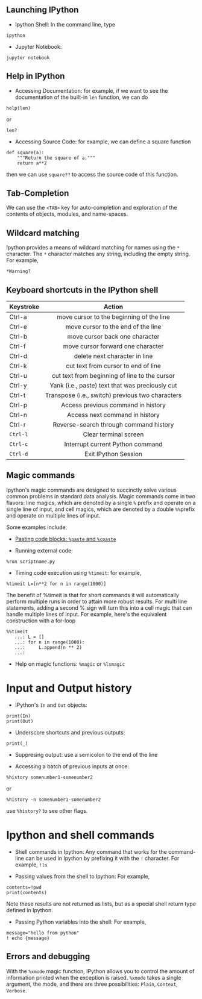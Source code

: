 ## Launching IPython 

- Ipython Shell: In the command line, type 
```
ipython 
```
- Jupyter Notebook: 

```
jupyter notebook
```

## Help in IPython 

- Accessing Documentation: for example, if we want to see the documentation of the built-in ```len``` function, we can do

```
help(len)
```
or 

```
len?
```

- Accessing Source Code: for example, we can define a square function 

```
def square(a):
    """Return the square of a."""
    return a**2
```

then  we can use ```square??``` to access the source code of this function. 

## Tab-Completion

We can use the ```<TAB>``` key for auto-completion and exploration of the contents of objects, modules, and name-spaces. 

## Wildcard matching

Ipython provides a means of wildcard matching for names using the ```*``` character. The ```*``` character matches any string, including the empty string. For example, 

```
*Warning?
```


## Keyboard shortcuts in the IPython shell

| Keystroke     | Action        | 
| ------------- |:-------------:| 
| Ctrl-a        | move cursor to the beginning of the line  | 
| Ctrl-e        | move cursor to the end of the line    |  
| Ctrl-b        | move cursor back one character   |  
| Ctrl-f        | move cursor forward one character |
| Ctrl-d         | delete next character in line |
| Ctrl-k   | cut text from cursor to end of line |
| Ctrl-u   | cut text from beginning of line to the cursor |
| Ctrl-y   | Yank (i.e., paste) text that was preciously cut|
| Ctrl-t   | Transpose (i.e., switch) previous two characters |
| Ctrl-p   | Access previous command in history  |
| Ctrl-n   | Access next command in history      |
| Ctrl-r   | Reverse-search through command history |
| ```Ctrl-l```   | Clear terminal screen   |
| ```Ctrl-c```   | Interrupt current Python command |
| ```Ctrl-d```   | Exit IPython Session            |


## Magic commands 

Ipython's magic commands are designed to succinctly solve various common problems in standard data analysis. Magic commands come in two flavors: line magics, which are denoted by a single ```%``` prefix and operate on a single line of input, and cell magics, which are denoted by a double ```%%```prefix and operate on multiple lines of input. 

Some examples include: 

- [Pasting code blocks: ```%paste``` and ```%cpaste```](https://jakevdp.github.io/PythonDataScienceHandbook/01.03-magic-commands.html)

- Running external code: 

```
%run scriptname.py
```

- Timing code execution using ```%timeit```: for example, 

```
%timeit L=[n**2 for n in range(1000)]
```

The benefit of %timeit is that for short commands it will automatically perform multiple runs in order to attain more robust results. For multi line statements, adding a second % sign will turn this into a cell magic that can handle multiple lines of input. For example, here's the equivalent construction with a for-loop

```
%%timeit
   ...: L = []
   ...: for n in range(1000):
   ...:     L.append(n ** 2)
   ...: 
```


- Help on magic functions: ```%magic``` or ```%lsmagic```


# Input and Output history

- IPython's ```In``` and ```Out``` objects:  

```
print(In)
print(Out)
```

- Underscore shortcuts and previous outputs:  
 
```
print(_)
```

- Suppresing output: use a semicolon to the end of the line


- Accessing a batch of previous inputs at once:

```
%history somenumber1-somenumber2
```
or 

```
%history -n somenumber1-somenumber2
```

use ```%history?``` to see other flags. 


# Ipython and shell commands

- Shell commands in Ipython: Any command that works for the command-line can be used in Ipython by prefixing it with the ```!``` character. For example, ```!ls```

-  Passing values from the shell to Ipython: For example, 

```
contents=!pwd
print(contents)
```

Note these results are not returned as lists, but as a special shell return type defined in Ipython. 


- Passing Python variables into the shell: For example, 

```
message="hello from python"
! echo {message}

```

## Errors and debugging

With the ```%xmode``` magic function, IPython allows you to control the amount of information printed when the exception is raised. ```%xmode``` takes a single argument, the mode, and there are three possibilities: ```Plain```, ```Context```, ```Verbose```. 






